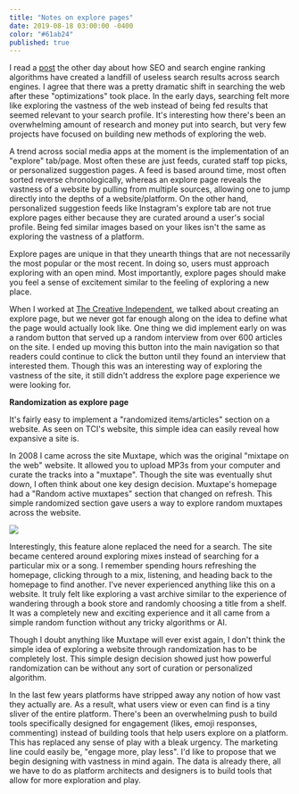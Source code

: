 ```yaml
---
title: "Notes on explore pages"
date: 2019-08-18 03:00:00 -0400
color: "#61ab24"
published: true
---
```


I read a [post](https://docs.sendwithses.com/random-stuff/the-internet-is-an-seo-landfill) the other day about how SEO and search engine ranking algorithms have created a landfill of useless search results across search engines. I agree that there was a pretty dramatic shift in searching the web after these "optimizations" took place. In the early days, searching felt more like exploring the vastness of the web instead of being fed results that seemed relevant to your search profile. It's interesting how there's been an overwhelming amount of research and money put into search, but very few projects have focused on building new methods of exploring the web.

A trend across social media apps at the moment is the implementation of an "explore" tab/page. Most often these are just feeds, curated staff top picks, or personalized suggestion pages. A feed is based around time, most often sorted reverse chronologically, whereas an explore page reveals the vastness of a website by pulling from multiple sources, allowing one to jump directly into the depths of a website/platform. On the other hand, personalized suggestion feeds like Instagram's explore tab are not true explore pages either because they are curated around a user's social profile. Being fed similar images based on your likes isn't the same as exploring the vastness of a platform. 

Explore pages are unique in that they unearth things that are not necessarily the most popular or the most recent. In doing so, users must approach exploring with an open mind. Most importantly, explore pages should make you feel a sense of excitement similar to the feeling of exploring a new place.

When I worked at [The Creative Independent](https://indp.co), we talked about creating an explore page, but we never got far enough along on the idea to define what the page would actually look like. One thing we did implement early on was a random button that served up a random interview from over 600 articles on the site. I ended up moving this button into the main navigation so that readers could continue to click the button until they found an interview that interested them. Though this was an interesting way of exploring the vastness of the site, it still didn't address the explore page experience we were looking for.

**Randomization as explore page**

It's fairly easy to implement a "randomized items/articles" section on a website. As seen on TCI's website, this simple idea can easily reveal how expansive a site is.

In 2008 I came across the site Muxtape, which was the original "mixtape on the web" website. It allowed you to upload MP3s from your computer and curate the tracks into a "muxtape". Though the site was eventually shut down, I often think about one key design decision. Muxtape's homepage had a "Random active muxtapes" section that changed on refresh. This simple randomized section gave users a way to explore random muxtapes across the website.

![](https://files.elliott.computer/images/muxtape.jpg)

Interestingly, this feature alone replaced the need for a search. The site became centered around exploring mixes instead of searching for a particular mix or a song. I remember spending hours refreshing the homepage, clicking through to a mix, listening, and heading back to the homepage to find another. I've never experienced anything like this on a website. It truly felt like exploring a vast archive similar to the experience of wandering through a book store and randomly choosing a title from a shelf. It was a completely new and exciting experience and it all came from a simple random function without any tricky algorithms or AI.

Though I doubt anything like Muxtape will ever exist again, I don't think the simple idea of exploring a website through randomization has to be completely lost. This simple design decision showed just how powerful randomization can be without any sort of curation or personalized algorithm.

In the last few years platforms have stripped away any notion of how vast they actually are. As a result, what users view or even can find is a tiny sliver of the entire platform. There's been an overwhelming push to build tools specifically designed for engagement (likes, emoji responses, commenting) instead of building tools that help users explore on a platform. This has replaced any sense of play with a bleak urgency. The marketing line could easily be, "engage more, play less". I'd like to propose that we begin designing with vastness in mind again. The data is already there, all we have to do as platform architects and designers is to build tools that allow for more exploration and play.
